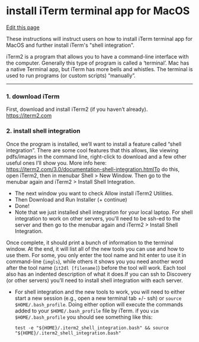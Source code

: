 # install iTerm terminal app for MacOS

[Edit this page](https://github.com/DrK-Lo/lotterhoslabprotocols/edit/main/bioinformagics_1_install_iterm.qmd)

These instructions will instruct users on how to install iTerm terminal app for MacOS and further install iTerm's "shell integration".

iTerm2 is a program that allows you to have a command-line interface with the computer. Generally this type of program is called a ‘terminal’. Mac has a native Terminal app, but iTerm has more bells and whistles. The terminal is used to run programs (or custom scripts) “manually”.

------------------------------------------------------------------------

### 1. download iTerm

First, download and install iTerm2 (if you haven’t already). https://iterm2.com

### 2. install shell integration

Once the program is installed, we’ll want to install a feature called “shell integration”. There are some cool features that this allows, like viewing pdfs/images in the command line, right-click to download and a few other useful ones I’ll show you. More info here: https://iterm2.com/3.0/documentation-shell-integration.htmlTo do this, open iTerm2, then in menubar Shell > New Window. Then go to the menubar again and iTerm2 > Install Shell Integration.

-	The next window you want to check Allow install iTerm2 Utilities.
-	Then Download and Run Installer (+ continue)
-	Done!
- Note that we just installed shell integration for your local laptop. For shell integration to work on other servers, you'll need to be ssh-ed to the server and then go to the menubar again and iTerm2 > Install Shell Integration.

Once complete, it should print a bunch of information to the terminal window. At the end, it will list all of the new tools you can use and how to use them. For some, you only enter the tool name and hit enter to use it in command-line (`imgls`), while others it shows you you need another word after the tool name (`it2dl [filename]`) before the tool will work. Each tool also has an indented description of what it does.If you can ssh to Discovery (or other servers) you’ll need to install shell integration with each server.

- For shell integration and the new tools to work, you will need to either start a new session (e.g., open a new terminal tab +/- ssh) or `source $HOME/.bash_profile`. Doing either option will execute the commands added to your `$HOME/.bash_profile` file by iTerm. if you `vim $HOME/.bash_profile` you should see something like this:

     ```
     test -e "${HOME}/.iterm2_shell_integration.bash" && source "${HOME}/.iterm2_shell_integration.bash"
     ```


